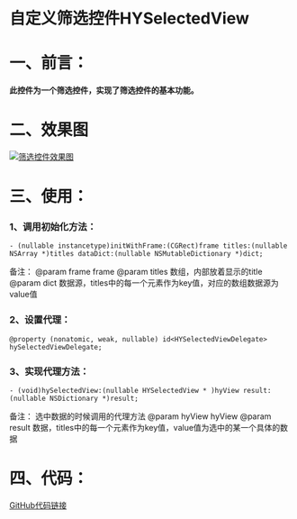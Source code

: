 # 自定义筛选控件HYSelectedView
# 一、前言：
#### 此控件为一个筛选控件，实现了筛选控件的基本功能。
# 二、效果图
[![筛选控件效果图](http://ok0lwc348.bkt.clouddn.com/%E7%AD%9B%E9%80%89%E6%8E%A7%E4%BB%B6.png "筛选控件效果图")](http://ok0lwc348.bkt.clouddn.com/%E7%AD%9B%E9%80%89%E6%8E%A7%E4%BB%B6.png "筛选控件效果图")
# 三、使用：
###   1、调用初始化方法：
   `- (nullable instancetype)initWithFrame:(CGRect)frame titles:(nullable NSArray *)titles dataDict:(nullable NSMutableDictionary *)dict;`
   
   备注： 
   @param frame frame
   @param titles 数组，内部放着显示的title
   @param dict 数据源，titles中的每一个元素作为key值，对应的数组数据源为value值

###   2、设置代理：
   `@property (nonatomic, weak, nullable) id<HYSelectedViewDelegate> hySelectedViewDelegate;`
   
###   3、实现代理方法：
   `- (void)hySelectedView:(nullable HYSelectedView * )hyView result:(nullable NSDictionary *)result;`
   
   备注： 
   选中数据的时候调用的代理方法
   @param hyView hyView
   @param result 数据，titles中的每一个元素作为key值，value值为选中的某一个具体的数据
   
   
# 四、代码：
[GitHub代码链接](https://github.com/oceanfive/HYSelectedView.git "github代码地址")
